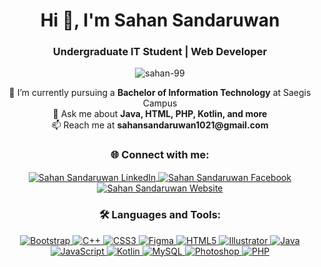 <h1 align="center">Hi 👋, I'm Sahan Sandaruwan</h1>
<h3 align="center">Undergraduate IT Student | Web Developer</h3>

<p align="center">
  <img src="https://komarev.com/ghpvc/?username=sahan-99&label=Profile%20views&color=blue&style=plastic" alt="sahan-99" />
</p>

<p align="center"> 
  🌱 I’m currently pursuing a <strong>Bachelor of Information Technology</strong> at Saegis Campus <br>
  💬 Ask me about <strong>Java, HTML, PHP, Kotlin, and more</strong> <br>
  📫 Reach me at <strong>sahansandaruwan1021@gmail.com</strong>
</p>

<h3 align="center">🌐 Connect with me:</h3>
<p align="center">
  <a href="https://linkedin.com/in/sahan99" target="_blank">
    <img align="center" src="https://img.icons8.com/fluency/48/000000/linkedin.png" alt="Sahan Sandaruwan LinkedIn" />
  </a>
  <a href="https://fb.com/sahan.sandaruwan" target="_blank">
    <img align="center" src="https://img.icons8.com/color/48/000000/facebook-new.png" alt="Sahan Sandaruwan Facebook" />
  </a>
  <a href="https://sahans.online" target="_blank">
    <img align="center" src="https://img.icons8.com/external-tal-revivo-shadow-tal-revivo/48/000000/external-domain-internet-cyberspace-hosting-web-wired-shadow-tal-revivo.png" alt="Sahan Sandaruwan Website" />
  </a>
</p>

<h3 align="center">🛠️ Languages and Tools:</h3>
<p align="center">
  <a href="https://getbootstrap.com" target="_blank">
    <img src="https://img.icons8.com/color/48/000000/bootstrap.png" alt="Bootstrap" />
  </a>
  <a href="https://www.w3schools.com/cpp/" target="_blank">
    <img src="https://img.icons8.com/color/48/000000/c-plus-plus-logo.png" alt="C++" />
  </a>
  <a href="https://www.w3schools.com/css/" target="_blank">
    <img src="https://img.icons8.com/color/48/000000/css3.png" alt="CSS3" />
  </a>
  <a href="https://www.figma.com/" target="_blank">
    <img src="https://img.icons8.com/color/48/000000/figma.png" alt="Figma" />
  </a>
  <a href="https://www.w3.org/html/" target="_blank">
    <img src="https://img.icons8.com/color/48/000000/html-5.png" alt="HTML5" />
  </a>
  <a href="https://www.adobe.com/in/products/illustrator.html" target="_blank">
    <img src="https://img.icons8.com/color/48/000000/adobe-illustrator.png" alt="Illustrator" />
  </a>
  <a href="https://www.java.com" target="_blank">
    <img src="https://img.icons8.com/color/48/000000/java-coffee-cup-logo.png" alt="Java" />
  </a>
  <a href="https://developer.mozilla.org/en-US/docs/Web/JavaScript" target="_blank">
    <img src="https://img.icons8.com/color/48/000000/javascript.png" alt="JavaScript" />
  </a>
  <a href="https://kotlinlang.org" target="_blank">
    <img src="https://img.icons8.com/color/48/000000/kotlin.png" alt="Kotlin" />
  </a>
  <a href="https://www.mysql.com/" target="_blank">
    <img src="https://img.icons8.com/fluency/48/000000/mysql-logo.png" alt="MySQL" />
  </a>
  <a href="https://www.photoshop.com/en" target="_blank">
    <img src="https://img.icons8.com/color/48/000000/adobe-photoshop.png" alt="Photoshop" />
  </a>
  <a href="https://www.php.net" target="_blank">
    <img src="https://img.icons8.com/officel/48/000000/php-logo.png" alt="PHP" />
  </a>
</p>
